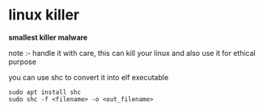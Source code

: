 # linux killer
**smallest killer malware**

note :- handle it with care, this can kill your linux and also use it for ethical purpose

you can use shc to convert it into elf executable

```
sudo apt install shc
sudo shc -f <filename> -o <out_filename>
```
